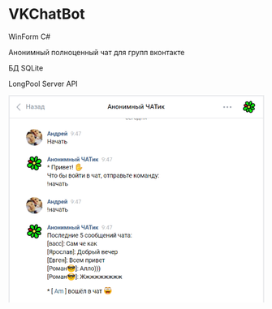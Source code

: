 # VKChatBot
WinForm C#

Анонимный полноценный чат для групп вконтакте

БД SQLite

LongPool Server API

![Иллюстрация к проекту](https://github.com/slay9090/VKChatBot/raw/master/WindowsFormsApp1/img/1.png)

